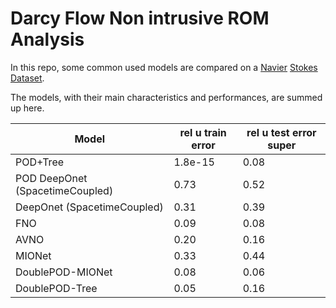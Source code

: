 # Darcy Flow Non intrusive ROM Analysis
In this repo, some common used models are compared on a [Navier](https://github.com/guglielmopadula/PeriodicNavierStokes) [Stokes](https://github.com/guglielmopadula/PeriodicNavierStokes) [Dataset](https://github.com/guglielmopadula/PeriodicNavierStokes).


The models, with their main characteristics and 
performances, are summed up here.


|Model                                 |rel u train error|rel u test error super| 
|--------------------------------------|-----------------|----------------------|
|POD+Tree                              |1.8e-15          |0.08                  |
|POD DeepOnet (SpacetimeCoupled)       |0.73             |0.52                  |
|DeepOnet (SpacetimeCoupled)           |0.31             |0.39                  |
|FNO                                   |0.09             |0.08                  |
|AVNO                                  |0.20             |0.16                  |
|MIONet                                |0.33             |0.44                  |
|DoublePOD-MIONet                      |0.08             |0.06                  |
|DoublePOD-Tree                        |0.05             |0.16                  |